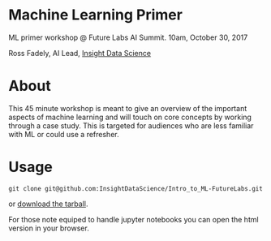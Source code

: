 # Machine Learning Primer
ML primer workshop @ Future Labs AI Summit.
10am, October 30, 2017

Ross Fadely, AI Lead, [Insight Data Science](http://insightdata.ai)

# About
This 45 minute workshop is meant to give an overview of the important aspects of machine learning and will touch on core concepts by working through a case study.  This is targeted for audiences who are less familiar with ML or could use a refresher.

# Usage
```
git clone git@github.com:InsightDataScience/Intro_to_ML-FutureLabs.git
```

or [download the tarball](https://github.com/InsightDataScience/Intro_to_ML-FutureLabs/archive/master.zip).  

For those note equiped to handle jupyter notebooks you can open the html version in your browser.


